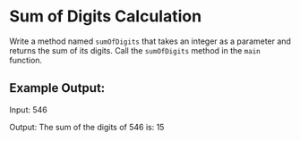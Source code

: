 # Sum of Digits Calculation

Write a method named `sumOfDigits` that takes an integer as a parameter and
returns the sum of its digits.
Call the `sumOfDigits` method in the `main` function.

## Example Output:
Input: 546

Output: The sum of the digits of 546 is: 15